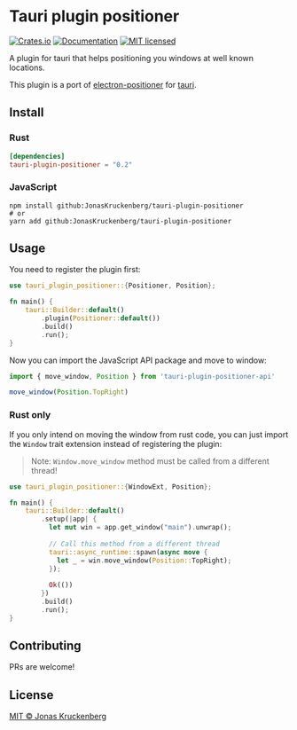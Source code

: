 # Tauri plugin positioner

[![Crates.io][crates-badge]][crates-url]
[![Documentation][docs-badge]][docs-url]
[![MIT licensed][mit-badge]][mit-url]

[crates-badge]: https://img.shields.io/crates/v/tauri-plugin-positioner.svg
[crates-url]: https://crates.io/crates/tauri-plugin-positioner
[docs-badge]: https://img.shields.io/docsrs/tauri-plugin-positioner.svg
[docs-url]: https://docs.rs/tauri-plugin-positioner
[mit-badge]: https://img.shields.io/badge/license-MIT-blue.svg
[mit-url]: LICENSE

A plugin for tauri that helps positioning you windows at well known locations.

This plugin is a port of [electron-positioner](https://github.com/jenslind/electron-positioner) for [tauri](https://tauri.studio).

## Install

### Rust

```toml
[dependencies]
tauri-plugin-positioner = "0.2"
```

### JavaScript

```
npm install github:JonasKruckenberg/tauri-plugin-positioner
# or
yarn add github:JonasKruckenberg/tauri-plugin-positioner
```

## Usage

You need to register the plugin first:

```rust
use tauri_plugin_positioner::{Positioner, Position};

fn main() {
    tauri::Builder::default()
        .plugin(Positioner::default())
        .build()
        .run();
}
```

Now you can import the JavaScript API package and move to window:

```javascript
import { move_window, Position } from 'tauri-plugin-positioner-api'

move_window(Position.TopRight)
```

### Rust only

If you only intend on moving the window from rust code, you can just import the `Window` trait extension instead of registering the plugin:

> Note: `Window.move_window` method must be called from a different thread!

```rust
use tauri_plugin_positioner::{WindowExt, Position};

fn main() {
    tauri::Builder::default()
        .setup(|app| {
          let mut win = app.get_window("main").unwrap();
      
          // Call this method from a different thread
          tauri::async_runtime::spawn(async move {
            let _ = win.move_window(Position::TopRight);
          });
          
          Ok(())
        })
        .build()
        .run();
}
```

## Contributing

PRs are welcome!

## License

[MIT © Jonas Kruckenberg](./LICENSE)
